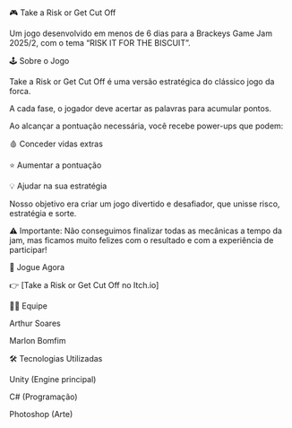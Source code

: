 🎮 Take a Risk or Get Cut Off

Um jogo desenvolvido em menos de 6 dias para a Brackeys Game Jam 2025/2, com o tema “RISK IT FOR THE BISCUIT”.

🕹️ Sobre o Jogo

Take a Risk or Get Cut Off é uma versão estratégica do clássico jogo da forca.

A cada fase, o jogador deve acertar as palavras para acumular pontos.

Ao alcançar a pontuação necessária, você recebe power-ups que podem:

🩸 Conceder vidas extras

⭐ Aumentar a pontuação

💡 Ajudar na sua estratégia

Nosso objetivo era criar um jogo divertido e desafiador, que unisse risco, estratégia e sorte.

⚠️ Importante: Não conseguimos finalizar todas as mecânicas a tempo da jam, mas ficamos muito felizes com o resultado e com a experiência de participar!

🔗 Jogue Agora

👉 [Take a Risk or Get Cut Off no Itch.io]

👨‍💻 Equipe

Arthur Soares

Marlon Bomfim

🛠️ Tecnologias Utilizadas

Unity (Engine principal)

C# (Programação)

Photoshop (Arte)
